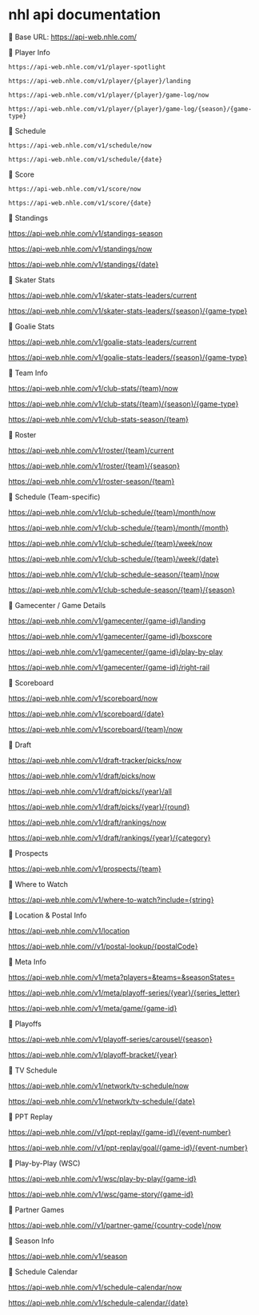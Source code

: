 # nhl api documentation

📌 Base URL: https://api-web.nhle.com/

🔹 Player Info

    https://api-web.nhle.com/v1/player-spotlight
    
    https://api-web.nhle.com/v1/player/{player}/landing
    
    https://api-web.nhle.com/v1/player/{player}/game-log/now
    
    https://api-web.nhle.com/v1/player/{player}/game-log/{season}/{game-type}


🔹 Schedule

    https://api-web.nhle.com/v1/schedule/now
    
    https://api-web.nhle.com/v1/schedule/{date}

🔹 Score

    https://api-web.nhle.com/v1/score/now

    https://api-web.nhle.com/v1/score/{date}

🔹 Standings

https://api-web.nhle.com/v1/standings-season

https://api-web.nhle.com/v1/standings/now

https://api-web.nhle.com/v1/standings/{date}

🔹 Skater Stats

https://api-web.nhle.com/v1/skater-stats-leaders/current

https://api-web.nhle.com/v1/skater-stats-leaders/{season}/{game-type}

🔹 Goalie Stats

https://api-web.nhle.com/v1/goalie-stats-leaders/current

https://api-web.nhle.com/v1/goalie-stats-leaders/{season}/{game-type}

🔹 Team Info

https://api-web.nhle.com/v1/club-stats/{team}/now

https://api-web.nhle.com/v1/club-stats/{team}/{season}/{game-type}

https://api-web.nhle.com/v1/club-stats-season/{team}

🔹 Roster

https://api-web.nhle.com/v1/roster/{team}/current

https://api-web.nhle.com/v1/roster/{team}/{season}

https://api-web.nhle.com/v1/roster-season/{team}

🔹 Schedule (Team-specific)

https://api-web.nhle.com/v1/club-schedule/{team}/month/now

https://api-web.nhle.com/v1/club-schedule/{team}/month/{month}

https://api-web.nhle.com/v1/club-schedule/{team}/week/now

https://api-web.nhle.com/v1/club-schedule/{team}/week/{date}

https://api-web.nhle.com/v1/club-schedule-season/{team}/now

https://api-web.nhle.com/v1/club-schedule-season/{team}/{season}

🔹 Gamecenter / Game Details

https://api-web.nhle.com/v1/gamecenter/{game-id}/landing

https://api-web.nhle.com/v1/gamecenter/{game-id}/boxscore

https://api-web.nhle.com/v1/gamecenter/{game-id}/play-by-play

https://api-web.nhle.com/v1/gamecenter/{game-id}/right-rail

🔹 Scoreboard

https://api-web.nhle.com/v1/scoreboard/now

https://api-web.nhle.com/v1/scoreboard/{date}

https://api-web.nhle.com/v1/scoreboard/{team}/now

🔹 Draft

https://api-web.nhle.com/v1/draft-tracker/picks/now

https://api-web.nhle.com/v1/draft/picks/now

https://api-web.nhle.com/v1/draft/picks/{year}/all

https://api-web.nhle.com/v1/draft/picks/{year}/{round}

https://api-web.nhle.com/v1/draft/rankings/now

https://api-web.nhle.com/v1/draft/rankings/{year}/{category}

🔹 Prospects

https://api-web.nhle.com/v1/prospects/{team}

🔹 Where to Watch

https://api-web.nhle.com/v1/where-to-watch?include={string}

🔹 Location & Postal Info

https://api-web.nhle.com/v1/location

https://api-web.nhle.com//v1/postal-lookup/{postalCode}

🔹 Meta Info

https://api-web.nhle.com/v1/meta?players=&teams=&seasonStates=

https://api-web.nhle.com/v1/meta/playoff-series/{year}/{series_letter}

https://api-web.nhle.com/v1/meta/game/{game-id}

🔹 Playoffs

https://api-web.nhle.com/v1/playoff-series/carousel/{season}

https://api-web.nhle.com/v1/playoff-bracket/{year}

🔹 TV Schedule

https://api-web.nhle.com/v1/network/tv-schedule/now

https://api-web.nhle.com/v1/network/tv-schedule/{date}

🔹 PPT Replay

https://api-web.nhle.com//v1/ppt-replay/{game-id}/{event-number}

https://api-web.nhle.com//v1/ppt-replay/goal/{game-id}/{event-number}

🔹 Play-by-Play (WSC)

https://api-web.nhle.com/v1/wsc/play-by-play/{game-id}

https://api-web.nhle.com/v1/wsc/game-story/{game-id}

🔹 Partner Games

https://api-web.nhle.com//v1/partner-game/{country-code}/now

🔹 Season Info

https://api-web.nhle.com/v1/season

🔹 Schedule Calendar

https://api-web.nhle.com/v1/schedule-calendar/now

https://api-web.nhle.com/v1/schedule-calendar/{date}
